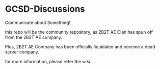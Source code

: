 # GCSD-Discussions
Communicate about Something!

this repo will be the community repository, as 2B2T AE Clan has spun off from the 2B2T AE company.

Plus, 2B2T AE Company has been officially liquidated and become a dead server company.

for more information, please refer the wiki.
